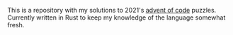 This is a repository with my solutions to 2021's [advent of code](https://adventofcode.com) puzzles. Currently written in Rust to keep my knowledge of the language somewhat fresh.